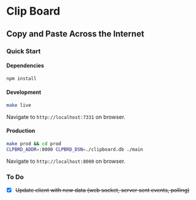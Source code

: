 # Clip Board

## Copy and Paste Across the Internet

### Quick Start

#### Dependencies

```sh
npm install
```

#### Development

```sh
make live
```

Navigate to `http://localhost:7331` on browser.

#### Production

```sh
make prod && cd prod
CLPBRD_ADDR=:8000 CLPBRD_DSN=./clipboard.db ./main
```

Navigate to `http://localhost:8000` on browser.

### To Do

- [x] ~~Update client with new data (web socket, server sent events, polling)~~
